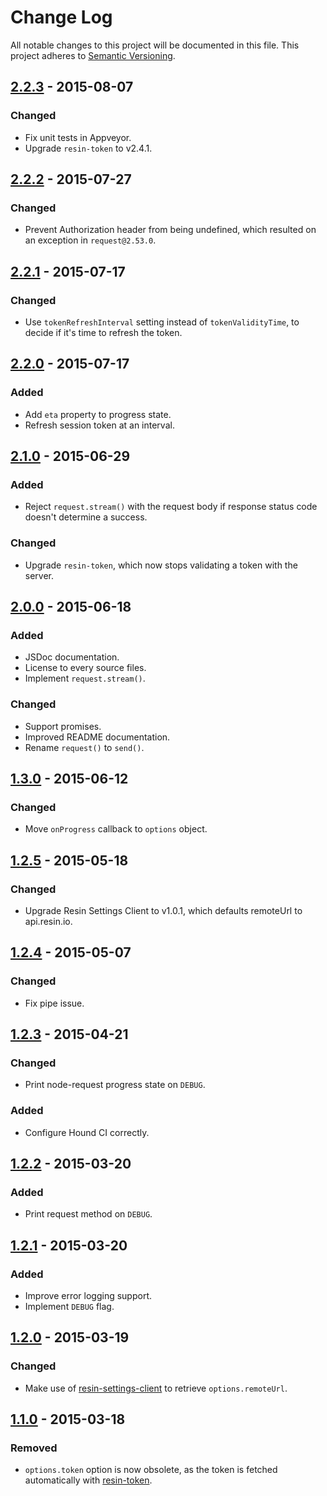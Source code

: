# Change Log

All notable changes to this project will be documented in this file.
This project adheres to [Semantic Versioning](http://semver.org/).

## [2.2.3] - 2015-08-07

### Changed

- Fix unit tests in Appveyor.
- Upgrade `resin-token` to v2.4.1.

## [2.2.2] - 2015-07-27

### Changed

- Prevent Authorization header from being undefined, which resulted on an exception in `request@2.53.0`.

## [2.2.1] - 2015-07-17

### Changed

- Use `tokenRefreshInterval` setting instead of `tokenValidityTime`, to decide if it's time to refresh the token.

## [2.2.0] - 2015-07-17

### Added

- Add `eta` property to progress state.
- Refresh session token at an interval.

## [2.1.0] - 2015-06-29

### Added

- Reject `request.stream()` with the request body if response status code doesn't determine a success.

### Changed

- Upgrade `resin-token`, which now stops validating a token with the server.

## [2.0.0] - 2015-06-18

### Added

- JSDoc documentation.
- License to every source files.
- Implement `request.stream()`.

### Changed

- Support promises.
- Improved README documentation.
- Rename `request()` to `send()`.

## [1.3.0] - 2015-06-12

### Changed

- Move `onProgress` callback to `options` object.

## [1.2.5] - 2015-05-18

### Changed

- Upgrade Resin Settings Client to v1.0.1, which defaults remoteUrl to api.resin.io.

## [1.2.4] - 2015-05-07

### Changed

- Fix pipe issue.

## [1.2.3] - 2015-04-21

### Changed

- Print node-request progress state on `DEBUG`.

### Added

- Configure Hound CI correctly.

## [1.2.2] - 2015-03-20

### Added

- Print request method on `DEBUG`.

## [1.2.1] - 2015-03-20

### Added

- Improve error logging support.
- Implement `DEBUG` flag.

## [1.2.0] - 2015-03-19

### Changed

- Make use of [resin-settings-client](https://github.com/resin-io/resin-settings-client) to retrieve `options.remoteUrl`.

## [1.1.0] - 2015-03-18

### Removed

- `options.token` option is now obsolete, as the token is fetched automatically with [resin-token](https://github.com/resin-io/resin-token).

[2.2.3]: https://github.com/resin-io/resin-request/compare/v2.2.2...v2.2.3
[2.2.2]: https://github.com/resin-io/resin-request/compare/v2.2.1...v2.2.2
[2.2.1]: https://github.com/resin-io/resin-request/compare/v2.2.0...v2.2.1
[2.2.0]: https://github.com/resin-io/resin-request/compare/v2.1.0...v2.2.0
[2.1.0]: https://github.com/resin-io/resin-request/compare/v2.0.0...v2.1.0
[2.0.0]: https://github.com/resin-io/resin-request/compare/v1.3.0...v2.0.0
[1.3.0]: https://github.com/resin-io/resin-request/compare/v1.2.5...v1.3.0
[1.2.5]: https://github.com/resin-io/resin-request/compare/v1.2.4...v1.2.5
[1.2.4]: https://github.com/resin-io/resin-request/compare/v1.2.3...v1.2.4
[1.2.3]: https://github.com/resin-io/resin-request/compare/v1.2.2...v1.2.3
[1.2.2]: https://github.com/resin-io/resin-request/compare/v1.2.1...v1.2.2
[1.2.1]: https://github.com/resin-io/resin-request/compare/v1.2.0...v1.2.1
[1.2.0]: https://github.com/resin-io/resin-request/compare/v1.1.0...v1.2.0
[1.1.0]: https://github.com/resin-io/resin-request/compare/v1.0.0...v1.1.0
